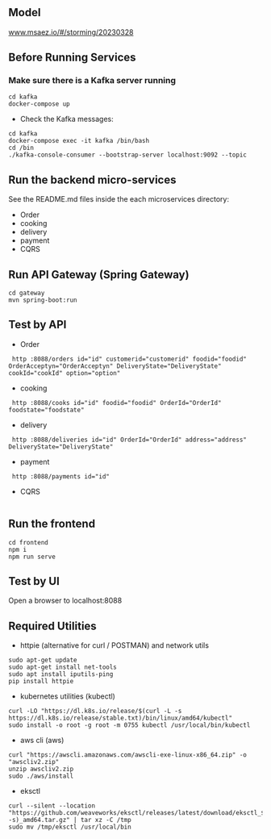 # 

## Model
www.msaez.io/#/storming/20230328

## Before Running Services
### Make sure there is a Kafka server running
```
cd kafka
docker-compose up
```
- Check the Kafka messages:
```
cd kafka
docker-compose exec -it kafka /bin/bash
cd /bin
./kafka-console-consumer --bootstrap-server localhost:9092 --topic
```

## Run the backend micro-services
See the README.md files inside the each microservices directory:

- Order
- cooking
- delivery
- payment
- CQRS


## Run API Gateway (Spring Gateway)
```
cd gateway
mvn spring-boot:run
```

## Test by API
- Order
```
 http :8088/orders id="id" customerid="customerid" foodid="foodid" OrderAcceptyn="OrderAcceptyn" DeliveryState="DeliveryState" cookId="cookId" option="option" 
```
- cooking
```
 http :8088/cooks id="id" foodid="foodid" OrderId="OrderId" foodstate="foodstate" 
```
- delivery
```
 http :8088/deliveries id="id" OrderId="OrderId" address="address" DeliveryState="DeliveryState" 
```
- payment
```
 http :8088/payments id="id" 
```
- CQRS
```
```


## Run the frontend
```
cd frontend
npm i
npm run serve
```

## Test by UI
Open a browser to localhost:8088

## Required Utilities

- httpie (alternative for curl / POSTMAN) and network utils
```
sudo apt-get update
sudo apt-get install net-tools
sudo apt install iputils-ping
pip install httpie
```

- kubernetes utilities (kubectl)
```
curl -LO "https://dl.k8s.io/release/$(curl -L -s https://dl.k8s.io/release/stable.txt)/bin/linux/amd64/kubectl"
sudo install -o root -g root -m 0755 kubectl /usr/local/bin/kubectl
```

- aws cli (aws)
```
curl "https://awscli.amazonaws.com/awscli-exe-linux-x86_64.zip" -o "awscliv2.zip"
unzip awscliv2.zip
sudo ./aws/install
```

- eksctl 
```
curl --silent --location "https://github.com/weaveworks/eksctl/releases/latest/download/eksctl_$(uname -s)_amd64.tar.gz" | tar xz -C /tmp
sudo mv /tmp/eksctl /usr/local/bin
```

